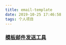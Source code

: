 ```yaml
---
title: email-template
date: 2019-10-25 17:46:58
tags: 个人项目
---
```


### [模板邮件发送工具](https://github.com/tuean/template-email-sender)
#### 

